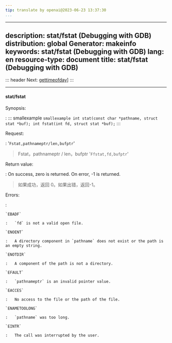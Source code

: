 ```yaml
---
tip: translate by openai@2023-06-23 13:37:30
...
```

---
description: stat/fstat (Debugging with GDB)
distribution: global
Generator: makeinfo
keywords: stat/fstat (Debugging with GDB)
lang: en
resource-type: document
title: stat/fstat (Debugging with GDB)
--------------------------------------

::: header
Next: [gettimeofday](gettimeofday.html#gettimeofday)]
:::

---

#### stat/fstat

Synopsis:

:   ::: smallexample
``smallexample int stat(const char *pathname, struct stat *buf); int fstat(int fd, struct stat *buf);``
:::

Request:

:   '`Fstat,pathnameptr/len,bufptr`'

> Fstat，pathnameptr / len，bufptr
> '`Ffstat,fd,bufptr`'

Return value:

:   On success, zero is returned. On error, -1 is returned.

> 如果成功，返回 0。如果出错，返回-1。

Errors:

:

```
`EBADF`

:   `fd` is not a valid open file.

`ENOENT`

:   A directory component in `pathname` does not exist or the path is an empty string.

`ENOTDIR`

:   A component of the path is not a directory.

`EFAULT`

:   `pathnameptr` is an invalid pointer value.

`EACCES`

:   No access to the file or the path of the file.

`ENAMETOOLONG`

:   `pathname` was too long.

`EINTR`

:   The call was interrupted by the user.
```
